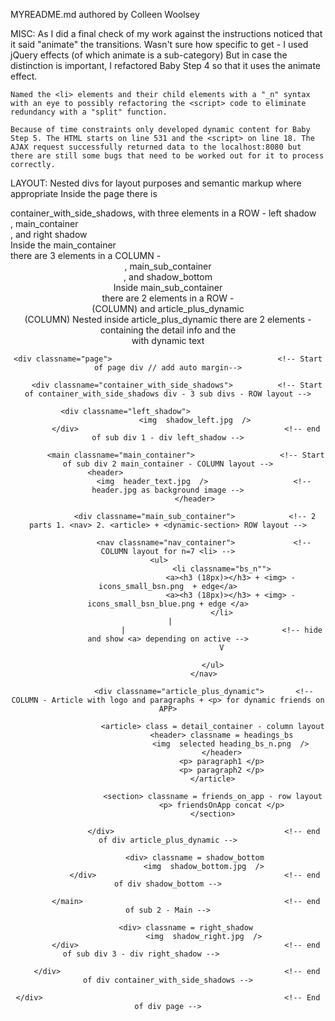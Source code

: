 MYREADME.md authored by Colleen Woolsey

MISC:
    As I did a final check of my work against the instructions noticed that it said "animate" the transitions. Wasn't sure how specific to get - I used jQuery effects (of which animate is a sub-category) But in case the distinction is important, I refactored Baby Step 4 so that it uses the animate effect.

    Named the <li> elements and their child elements with a "_n" syntax with an eye to possibly refactoring the <script> code to eliminate redundancy with a "split" function.

    Because of time constraints only developed dynamic content for Baby Step 5. The HTML starts on line 531 and the <script> on line 18. The AJAX request successfully returned data to the localhost:8080 but there are still some bugs that need to be worked out for it to process correctly.
    
LAYOUT: Nested divs for layout purposes and semantic markup where appropriate
    Inside the page there is <div> container_with_side_shadows, with three elements in a ROW - left shadow<div>,  main_container<main>,     and right shadow <div>
    Inside the main_container<main> there are 3 elements in a COLUMN - <header>, main_sub_container<div>, and shadow_bottom<div>
    Inside main_sub_container<div> there are 2 elements in a ROW - <nav> (COLUMN) and article_plus_dynamic<div> (COLUMN)
    Nested inside article_plus_dynamic there are 2 elements - <article> containing the detail info and the <section> with dynamic text

    <div classname="page">                                     <!-- Start of page div // add auto margin-->

        <div classname="container_with_side_shadows">          <!-- Start of container_with_side_shadows div - 3 sub divs - ROW layout -->

            <div classname="left_shadow">                           
                <img  shadow_left.jpg  />
            </div>                                              <!-- end of sub div 1 - div left_shadow -->

            <main classname="main_container">                   <!-- Start of sub div 2 main_container - COLUMN layout -->
                <header>                                        
                    <img  header_text.jpg  />                   <!-- header.jpg as background image -->
                </header>

                <div classname="main_sub_container">            <!-- 2 parts 1. <nav> 2. <article> + <dynamic-section> ROW layout -->

                    <nav classname="nav_container">             <!-- COLUMN layout for n=7 <li> -->
                        <ul>                        
                            <li classname="bs_n"">
                                <a><h3 (18px)></h3> + <img> -  icons_small_bsn.png  + edge</a>
                                <a><h3 (18px)></h3> + <img> -  icons_small_bsn_blue.png + edge </a>
                            </li>
                            |                       
                            |                                   <!-- hide and show <a> depending on active -->
                            V

                        </ul>
                    </nav>

                    <div classname="article_plus_dynamic">       <!-- COLUMN - Article with logo and paragraphs + <p> for dynamic friends on APP>

                        <article> class = detail_container - column layout
                            <header> classname = headings_bs
                                <img  selected heading_bs_n.png  />
                            </header>
                            <p> paragraph1 </p>
                            <p> paragraph2 </p>
                        </article>

                        <section> classname = friends_on_app - row layout
                            <p> friendsOnApp concat </p>
                        </section>

                    </div>                                      <!-- end of div article_plus_dynamic -->

                <div> classname = shadow_bottom
                    <img  shadow_bottom.jpg  />
                </div>                                          <!-- end of div shadow_bottom -->

            </main>                                             <!-- end of sub 2 - Main -->

            <div> classname = right_shadow
                    <img  shadow_right.jpg  />
            </div>                                              <!-- end of sub div 3 - div right_shadow -->            

        </div>                                                  <!-- end of div container_with_side_shadows -->

    </div>                                                      <!-- End of div page -->
                                                              